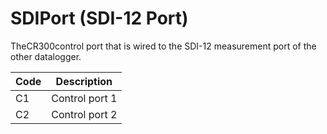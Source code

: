# SDIPort (SDI-12 Port)

TheCR300control port that is wired to the SDI-12 measurement port of the other datalogger.

| Code | Description    |
| ---- | -------------- |
| C1   | Control port 1 |
| C2   | Control port 2 |
